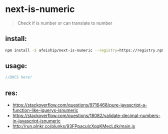 # next-is-numeric
> Check if is number or can translate to number

## install:
```bash
npm install -S afeiship/next-is-numeric --registry=https://registry.npm.taobao.org
```

## usage:
```js
//DOCS here!
```

## res:
- https://stackoverflow.com/questions/9716468/pure-javascript-a-function-like-jquerys-isnumeric
- https://stackoverflow.com/questions/18082/validate-decimal-numbers-in-javascript-isnumeric
- http://run.plnkr.co/plunks/93FPpacuIcXqqKMecLdk/main.js
